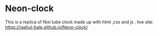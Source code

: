 # Neon-clock
This is a replica of Nixi tube clock made up with html ,css and js .
live site: https://raahul-bale.github.io/Neon-clock/

